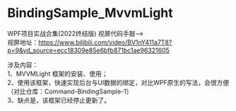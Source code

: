# BindingSample_MvvmLight

WPF项目实战合集(2022终结版) 视屏代码手敲-->\
视屏地址：https://www.bilibili.com/video/BV1nY411a7T8?p=9&vd_source=ecc18309e85e6bfb871bc1ae96321605 

涉及内容：\
1、MVVMLight 框架的安装、使用；\
2、使用该框架，快速实现后台与UI数据的绑定，对比WPF原生的写法，会很方便（对比仓库：Command-BindingSample-1）\
3、缺点是，该框架已经停止更新了。
